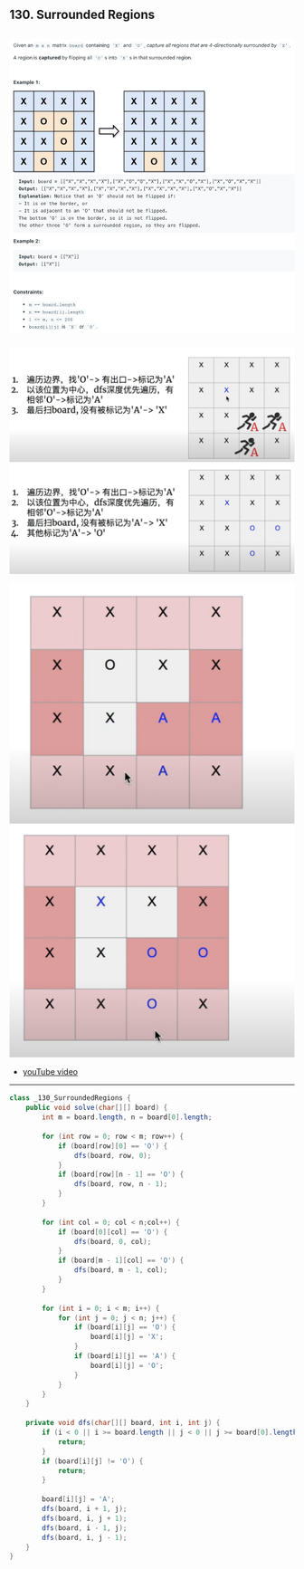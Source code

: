 ## 130. Surrounded Regions
![](img/2023-01-02-23-02-39.png)
---
![](img/2023-01-02-23-03-35.png)
![](img/2023-01-02-23-04-02.png)

![](img/2023-01-02-23-05-14.png)
![](img/2023-01-02-23-05-40.png)

- [youTube video](https://youtu.be/xlstVQsDMV0?t=184)
---

```java
class _130_SurroundedRegions {
    public void solve(char[][] board) {
        int m = board.length, n = board[0].length;

        for (int row = 0; row < m; row++) {
            if (board[row][0] == 'O') {
                dfs(board, row, 0);
            }
            if (board[row][n - 1] == 'O') {
                dfs(board, row, n - 1);
            }
        }

        for (int col = 0; col < n;col++) {
            if (board[0][col] == 'O') {
                dfs(board, 0, col);
            }
            if (board[m - 1][col] == 'O') {
                dfs(board, m - 1, col);
            }
        }

        for (int i = 0; i < m; i++) {
            for (int j = 0; j < n; j++) {
                if (board[i][j] == 'O') {
                    board[i][j] = 'X';
                }
                if (board[i][j] == 'A') {
                    board[i][j] = 'O';
                }
            }
        }
    }

    private void dfs(char[][] board, int i, int j) {
        if (i < 0 || i >= board.length || j < 0 || j >= board[0].length) {
            return;
        }
        if (board[i][j] != 'O') {
            return;
        }

        board[i][j] = 'A';
        dfs(board, i + 1, j);
        dfs(board, i, j + 1);
        dfs(board, i - 1, j);
        dfs(board, i, j - 1);
    }
}
```